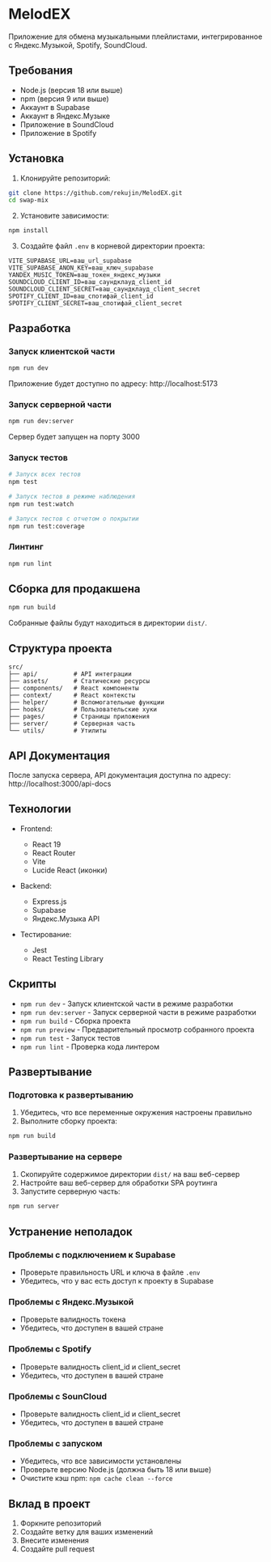 # MelodEX

Приложение для обмена музыкальными плейлистами, интегрированное с Яндекс.Музыкой, Spotify, SoundCloud.

## Требования

- Node.js (версия 18 или выше)
- npm (версия 9 или выше)
- Аккаунт в Supabase
- Аккаунт в Яндекс.Музыке
- Приложение в SoundCloud
- Приложение в Spotify

## Установка

1. Клонируйте репозиторий:
```bash
git clone https://github.com/rekujin/MelodEX.git
cd swap-mix
```

2. Установите зависимости:
```bash
npm install
```

3. Создайте файл `.env` в корневой директории проекта:
```env
VITE_SUPABASE_URL=ваш_url_supabase
VITE_SUPABASE_ANON_KEY=ваш_ключ_supabase
YANDEX_MUSIC_TOKEN=ваш_токен_яндекс_музыки
SOUNDCLOUD_CLIENT_ID=ваш_саундклауд_client_id
SOUNDCLOUD_CLIENT_SECRET=ваш_саундклауд_client_secret
SPOTIFY_CLIENT_ID=ваш_спотифай_client_id
SPOTIFY_CLIENT_SECRET=ваш_спотифай_client_secret
```

## Разработка

### Запуск клиентской части

```bash
npm run dev
```
Приложение будет доступно по адресу: http://localhost:5173

### Запуск серверной части

```bash
npm run dev:server
```
Сервер будет запущен на порту 3000

### Запуск тестов

```bash
# Запуск всех тестов
npm test

# Запуск тестов в режиме наблюдения
npm run test:watch

# Запуск тестов с отчетом о покрытии
npm run test:coverage
```

### Линтинг

```bash
npm run lint
```

## Сборка для продакшена

```bash
npm run build
```

Собранные файлы будут находиться в директории `dist/`.

## Структура проекта

```
src/
├── api/          # API интеграции
├── assets/       # Статические ресурсы
├── components/   # React компоненты
├── context/      # React контексты
├── helper/       # Вспомогательные функции
├── hooks/        # Пользовательские хуки
├── pages/        # Страницы приложения
├── server/       # Серверная часть
└── utils/        # Утилиты
```

## API Документация

После запуска сервера, API документация доступна по адресу:
http://localhost:3000/api-docs

## Технологии

- Frontend:
  - React 19
  - React Router
  - Vite
  - Lucide React (иконки)

- Backend:
  - Express.js
  - Supabase
  - Яндекс.Музыка API

- Тестирование:
  - Jest
  - React Testing Library

## Скрипты

- `npm run dev` - Запуск клиентской части в режиме разработки
- `npm run dev:server` - Запуск серверной части в режиме разработки
- `npm run build` - Сборка проекта
- `npm run preview` - Предварительный просмотр собранного проекта
- `npm run test` - Запуск тестов
- `npm run lint` - Проверка кода линтером

## Развертывание

### Подготовка к развертыванию

1. Убедитесь, что все переменные окружения настроены правильно
2. Выполните сборку проекта:
```bash
npm run build
```

### Развертывание на сервере

1. Скопируйте содержимое директории `dist/` на ваш веб-сервер
2. Настройте ваш веб-сервер для обработки SPA роутинга
3. Запустите серверную часть:
```bash
npm run server
```

## Устранение неполадок

### Проблемы с подключением к Supabase
- Проверьте правильность URL и ключа в файле `.env`
- Убедитесь, что у вас есть доступ к проекту в Supabase

### Проблемы с Яндекс.Музыкой
- Проверьте валидность токена
- Убедитесь, что доступен в вашей стране

### Проблемы с Spotify
- Проверьте валидность client_id и client_secret
- Убедитесь, что доступен в вашей стране

### Проблемы с SounCloud
- Проверьте валидность client_id и client_secret
- Убедитесь, что доступен в вашей стране

### Проблемы с запуском
- Убедитесь, что все зависимости установлены
- Проверьте версию Node.js (должна быть 18 или выше)
- Очистите кэш npm: `npm cache clean --force`

## Вклад в проект

1. Форкните репозиторий
2. Создайте ветку для ваших изменений
3. Внесите изменения
4. Создайте pull request
